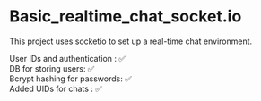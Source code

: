 # Basic_realtime_chat_socket.io

This project uses socketio to set up a real-time chat environment.

User IDs and authentication  : ✅ <br />
DB for storing users:  ✅ <br />
Bcrypt hashing for passwords: ✅ <br />
Added UIDs for chats : ✅ <br />

